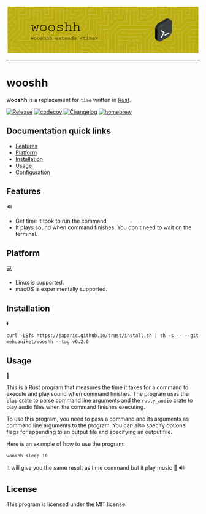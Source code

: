<p align="center">
<img src="media/github-header-image.png" width="833"/>
</p>

<hr/>

# wooshh

**wooshh** is a replacement for `time` written in [Rust](https://www.rust-lang.org/).

[![Release](https://github.com/mehuaniket/wooshh/actions/workflows/release.yml/badge.svg?branch=main&event=release)](https://github.com/mehuaniket/wooshh/actions/workflows/release.yml)
[![codecov](https://codecov.io/gh/mehuaniket/woosh/branch/master/graph/badge.svg)](https://codecov.io/gh/mehuaniket/woosh)
[![Changelog](https://img.shields.io/badge/changelog-v0.1.0-green.svg)](https://github.com/mehuaniket/woosh/blob/master/CHANGELOG.md)
[![homebrew](https://img.shields.io/homebrew/v/wooshh.svg)](https://formulae.brew.sh/formula/wooshh)
<!-- [![Crates.io](https://img.shields.io/crates/v/wooshh.svg)](https://crates.io/crates/wooshh) -->
<!-- [![wooshh](https://snapcraft.io/wooshh/badge.svg)](https://snapcraft.io/wooshh) -->

## Documentation quick links

* [Features](#features)
* [Platform](#platform)
* [Installation](#installation)
* [Usage](#usage)
* [Configuration](#configuration)

## Features 

:loud_sound:
* Get time it took to run the command
* It plays sound when command finishes. You don't need to wait on the terminal.

## Platform 

:computer:

* Linux is supported.
* macOS is experimentally supported.

## Installation

:arrow_double_down:

```
curl -LSfs https://japaric.github.io/trust/install.sh | sh -s -- --git mehuaniket/wooshh --tag v0.2.0
```

## Usage 

:book:

This is a Rust program that measures the time it takes for a command to execute and play sound when command finishes. The program uses the `clap` crate to parse command line arguments and the `rusty_audio` crate to play audio files when the command finishes executing.

To use this program, you need to pass a command and its arguments as command line arguments to the program. You can also specify optional flags for appending to an output file and specifying an output file.

Here is an example of how to use the program:

```
wooshh sleep 10
```

It will give you the same result as time command but it play music :musical_note: 🔊
## License

This program is licensed under the MIT license.
